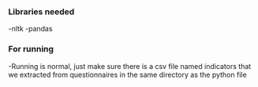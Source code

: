 
<h3> Libraries needed </h3>

-nltk
-pandas

<h3> For running </h3>

-Running is normal, just make sure there is a csv file named indicators that we extracted from questionnaires in the same directory as the python file 
